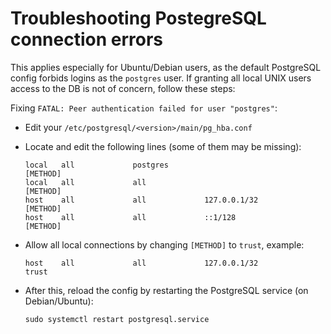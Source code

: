 # Troubleshooting PostegreSQL connection errors

This applies especially for Ubuntu/Debian users, as the default PostgreSQL
config forbids logins as the `postgres` user. If granting all local UNIX
users access to the DB is not of concern, follow these steps:

Fixing `FATAL: Peer authentication failed for user "postgres"`:

* Edit your `/etc/postgresql/<version>/main/pg_hba.conf`

* Locate and edit the following lines (some of them may be missing):

  ```
  local   all             postgres                                [METHOD]
  local   all             all                                     [METHOD]
  host    all             all             127.0.0.1/32            [METHOD]
  host    all             all             ::1/128                 [METHOD]
  ```

* Allow all local connections by changing `[METHOD]` to `trust`, example:

  ```
  host    all             all             127.0.0.1/32            trust
  ```

* After this, reload the config by restarting the PostgreSQL service (on
  Debian/Ubuntu):

  ```
  sudo systemctl restart postgresql.service
  ```
